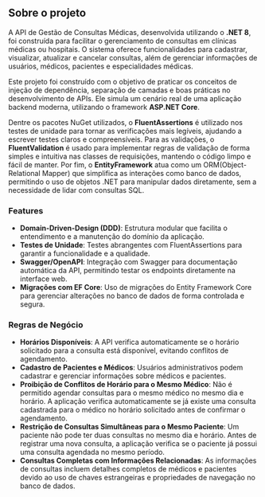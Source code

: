 ## Sobre o projeto

A API de Gestão de Consultas Médicas, desenvolvida utilizando o **.NET 8**, foi construída para facilitar o gerenciamento de consultas em clínicas médicas ou hospitais. O sistema oferece funcionalidades para cadastrar, visualizar, atualizar e cancelar consultas, além de gerenciar informações de usuários, médicos, pacientes e especialidades médicas. 

Este projeto foi construído com o objetivo de praticar os conceitos de injeção de dependência, separação de camadas e boas práticas no desenvolvimento de APIs. Ele simula um cenário real de uma aplicação backend moderna, utilizando o framework **ASP.NET Core**.

Dentre os pacotes NuGet utilizados, o **FluentAssertions** é utilizado nos testes de unidade para tornar as verificações mais legíveis, ajudando a escrever testes claros e compreensíveis. Para as validações, o **FluentValidation**  é usado para implementar regras de validação de forma simples e intuitiva nas classes de requisições, mantendo o código limpo e fácil de manter. Por fim, o **EntityFramework** atua como um ORM(Object-Relational Mapper) que simplifica as interações como banco de dados, permitindo o uso de objetos .NET para manipular dados diretamente, sem a necessidade de lidar com consultas SQL.

### Features

- **Domain-Driven-Design (DDD)**: Estrutura modular que facilita o entendimento e a manutenção do domínio da aplicação.
- **Testes de Unidade**: Testes abrangentes com FluentAssertions para garantir a funcionalidade e a qualidade.
- **Swagger/OpenAPI**: Integração com Swagger para documentação automática da API, permitindo testar os endpoints diretamente na interface web.
- **Migrações com EF Core**: Uso de migrações do Entity Framework Core para gerenciar alterações no banco de dados de forma controlada e segura.

### Regras de Negócio

- **Horários Disponíveis**: A API verifica automaticamente se o horário solicitado para a consulta está disponível, evitando conflitos de agendamento.
- **Cadastro de Pacientes e Médicos**: Usuários administrativos podem cadastrar e gerenciar informações sobre médicos e pacientes.
- **Proibição de Conflitos de Horário para o Mesmo Médico**: Não é permitido agendar consultas para o mesmo médico no mesmo dia e horário. A aplicação verifica automaticamente se já existe uma consulta cadastrada para o médico no horário solicitado antes de confirmar o agendamento.
- **Restrição de Consultas Simultâneas para o Mesmo Paciente**: Um paciente não pode ter duas consultas no mesmo dia e horário. Antes de registrar uma nova consulta, a aplicação verifica se o paciente já possui uma consulta agendada no mesmo período.
- **Consultas Completas com Informações Relacionadas**: As informações de consultas incluem detalhes completos de médicos e pacientes devido ao uso de chaves estrangeiras e propriedades de navegação no banco de dados. 

